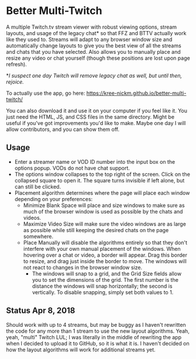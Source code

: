 # Better Multi-Twitch
A multiple Twitch.tv stream viewer with robust viewing options, stream layouts, and usage of the legacy chat* so that FFZ and BTTV actually work like they used to. Streams will adapt to any browser window size and automatically change layouts to give you the best view of all the streams and chats that you have selected. Also allows you to manually place and resize any video or chat yourself (though these positions are lost upon page refresh).

**I suspect one day Twitch will remove legacy chat as well, but until then, rejoice.*

To actually use the app, go here: https://kree-nickm.github.io/better-multi-twitch/

You can also download it and use it on your computer if you feel like it. You just need the HTML, JS, and CSS files in the same directory. Might be useful if you've got improvements you'd like to make. Maybe one day I will allow contributors, and you can show them off.

## Usage
* Enter a streamer name or VOD ID number into the input box on the options popup. VODs do not have chat support.
* The options window collapses to the top right of the screen. Click on the collapsed square to open it. The square turns invisible if left alone, but can still be clicked.
* Placement algorithm determines where the page will place each window depending on your preferences:
	* Minimize Blank Space will place and size windows to make sure as much of the browser window is used as possible by the chats and videos.
	* Maximize Video Size will make sure the video windows are as large as possible while still keeping the desired chats on the page somewhere.
	* Place Manually will disable the algorithms entirely so that they don't interfere with your own manual placement of the windows. When hovering over a chat or video, a border will appear. Drag this border to resize, and drag just inside the border to move. The windows will not react to changes in the browser window size.
		* The windows will snap to a grid, and the Grid Size fields allow you to set the dimensions of the grid. The first number is the distance the windows will snap horizontally; the second is vertically. To disable snapping, simply set both values to 1.

## Status Apr 8, 2018
Should work with up to 4 streams, but may be buggy as I haven't rewritten the code for any more than 1 stream to use the new layout algorithms. Yeah, yeah, "multi" Twitch LUL; I was literally in the middle of rewriting the app when I decided to upload it to GitHub, so it is what it is. I haven't decided on how the layout algorithms will work for additional streams yet.
